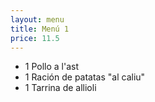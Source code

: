 ```yaml
---
layout: menu
title: Menú 1
price: 11.5
---
```


* 1 Pollo a l'ast
* 1 Ración de patatas "al caliu"
* 1 Tarrina de allioli